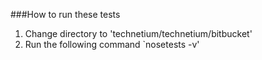 ###How to run these tests

1. Change directory to 'technetium/technetium/bitbucket'
2. Run the following command `nosetests -v'